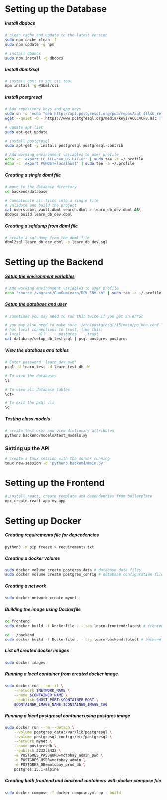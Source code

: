 # Setting up the Database

##### Install dbdocs
``` bash
# clean cache and update to the latest version
sudo npm cache clean -f
sudo npm update -g npm

# install dbdocs
sudo npm install -g dbdocs
```

##### Install dbml2sql
``` bash
# install dbml to sql cli tool
npm install -g @dbml/cli
```

##### Install postgresql
``` bash
# Add repository keys and gpg keys
sudo sh -c 'echo "deb http://apt.postgresql.org/pub/repos/apt $(lsb_release -cs)-pgdg main" > /etc/apt/sources.list.d/pgdg.list'
wget --quiet -O - https://www.postgresql.org/media/keys/ACCC4CF8.asc | sudo apt-key add -

# update apt list
sudo apt-get update

# install postgresql
sudo apt-get -y install postgresql postgresql-contrib

# Add working environment variables to user profile
echo -c 'export LC_ALL="en_US.UTF-8"' | sudo tee -a ~/.profile
echo -c 'export PGHOST=localhost' | sudo tee -a ~/.profile
```

##### Creating a single dbml file
``` bash
# move to the database directory
cd backend/database

# Concatenate all files into a single file
# validate and build the project
cat users.dbml vault.dbml search.dbml > learn_db_dev.dbml &&\
dbdocs build learn_db_dev.dbml
```

##### Creating a sqldump from dbml file
``` bash
# create a sql dump from the dbml file
dbml2sql learn_db_dev.dbml -o learn_db_dev.sql
```

# Setting up the Backend

##### [Setup the environment variables](./TEST_ENV.sh)
``` bash
# Add working environment variables to user profile
echo "source /vagrant/GumGumLearn/DEV_ENV.sh" | sudo tee -a ~/.profile
```

##### [Setup the database and user](./database/create_db_test.sh)
``` bash
# sometimes you may need to run this twice if you get an error

# you may also need to make sure '/etc/postgresql/15/main/pg_hba.conf'
# has local connections to trust, like this:
# local        all      postgres     trust
cat database/setup_db_test.sql | psql postgres postgres
```

##### View the database and tables
``` bash
# Enter password 'learn_dev_pwd'
psql -U learn_test -d learn_test_db -W

# To view the databases
\l

# To view all database tables
\dt+

# To exit the psql cli
\q

```

##### Testing class models
``` bash
# create test user and view dictionary attributes
python3 backend/models/test_models.py
```

### Setting up the API
``` bash
# create a tmux session with the server running
tmux new-session -d 'python3 backend/main.py'
```

# Setting up the Frontend

``` bash
# install react, create template and dependencies from boilerplate
npx create-react-app my-app
```

# Setting up Docker

##### Creating requirements file for dependencies
```	bash
python3 -m pip freeze > requirements.txt
```

##### Creating a docker volume
```	bash
sudo docker volume create postgres_data # database data files
sudo docker volume create postgres_config # database configuration files
```

##### Creating a network
```	bash
sudo docker network create mynet
```

##### Building the image using Dockerfile
```	bash
cd frontend
sudo docker build -f Dockerfile . --tag learn-frontend:latest # frontend

cd ../backend
sudo docker build -f Dockerfile . --tag learn-backend:latest # backend
```

##### List all created docker images
```	bash
sudo docker images
```

##### Running a local container from created docker image
```	bash
sudo docker run --rm -it \
	--network $NETWORK_NAME \
	--name $CONTAINER_NAME \
	--publish $HOST_PORT:$CONTAINER_PORT \
	$CONTAINER_IMAGE_NAME:$CONTAINER_IMAGE_TAG
```

##### Running a local postgresql container using postgres image
```	bash
sudo docker run --rm --detach \
	--volume postgres_data:/var/lib/postgresql \
	--volume postgresql_config:/etc/postgresql \
	--network mynet \
	--name postgresdb \
	--publish 2232:5432 \
	-e POSTGRES_PASSWORD=motobay_admin_pwd \
	-e POSTGRES_USER=motobay_admin \
	-e POSTGRES_DB=motobay_prod_db \
	postgres:15.1-alpine
```

##### Creating both frontend and backend containers with docker compose file
```	bash
sudo docker-compose -f docker-compose.yml up --build
```
